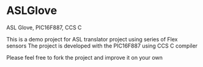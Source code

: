 # ASLGlove
ASL Glove, PIC16F887, CCS C

This is a demo project for ASL translator project using series of Flex sensors
The project is developed with the PIC16F887 using CCS C compiler

Please feel free to fork the project and improve it on your own
